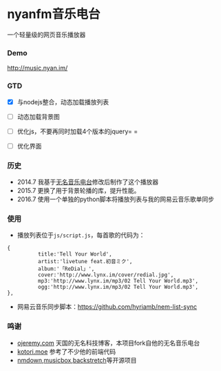 # nyanfm音乐电台

一个轻量级的网页音乐播放器

### Demo
http://music.nyan.im/

### GTD
- [x] 与nodejs整合，动态加载播放列表
- [ ] 动态加载背景图
- [ ] 优化js，不要再同时加载4个版本的jquery= =
- [ ] 优化界面


### 历史
* 2014.7 我基于[无名音乐电台](https://github.com/imshuhao/music-fm)修改后制作了这个播放器
* 2015.7 更换了用于背景轮播的库，提升性能。
* 2016.7 使用一个单独的python脚本将播放列表与我的网易云音乐歌单同步

### 使用
* 播放列表位于`js/script.js`，每首歌的代码为：
```
{
          title:'Tell Your World',
          artist:'livetune feat.初音ミク',
          album:'「ReDial」',    
          cover:'http://www.lynx.im/cover/redial.jpg',
          mp3:'http://www.lynx.im/mp3/02 Tell Your World.mp3',
          ogg:'http://www.lynx.im/mp3/02 Tell Your World.mp3',
},
```
* 网易云音乐同步脚本：https://github.com/hyriamb/nem-list-sync

### 鸣谢
* [ojeremy.com](https://ojeremy.com/)      天国的无名科技博客，本项目fork自他的无名音乐电台
* [kotori.moe](http://kotori.moe)      参考了不少他的前端代码
* [nmdown](https://github.com/muzuiget/nmdown),[musicbox](https://github.com/darknessomi/musicbox),[backstretch](https://github.com/srobbin/jquery-backstretch)等开源项目
